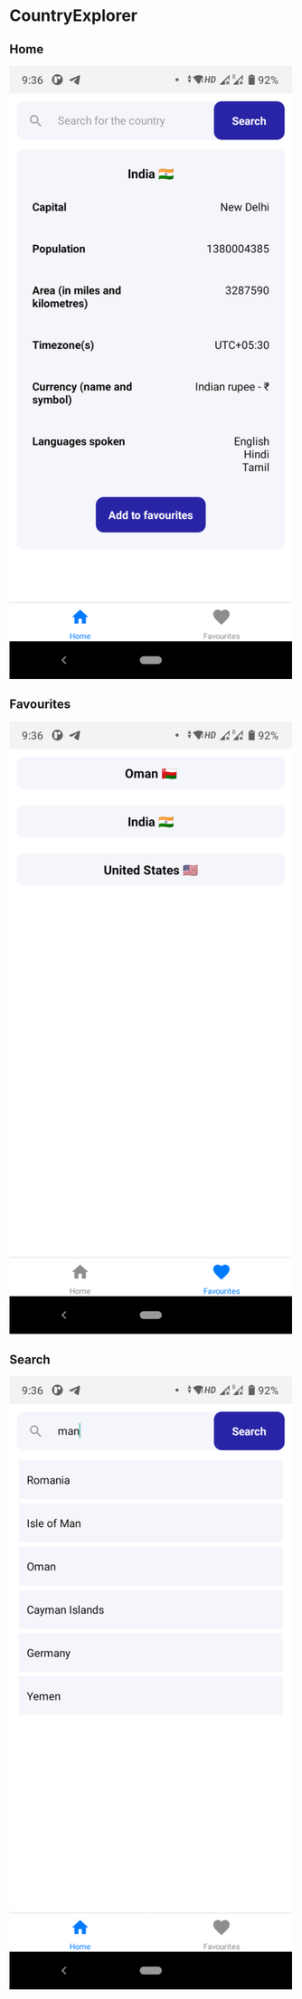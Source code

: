 # CountryExplorer

## Home

<p>
  <img src="https://github.com/cvpathi/CountryExplorer/blob/main/screenshots/Home.png" width="500" title="screenshot">
</p>

## Favourites

<p>
  <img src="https://github.com/cvpathi/CountryExplorer/blob/main/screenshots/fav.png" width="500" title="screenshot">
</p>

## Search

<p>
  <img src="https://github.com/cvpathi/CountryExplorer/blob/main/screenshots/search.png" width="500" title="screenshot">
</p>
